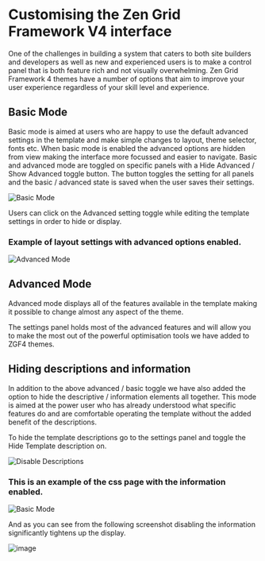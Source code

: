 Customising the Zen Grid Framework V4 interface
=========

 
One of the challenges in building a system that caters to both site builders and developers as well as new and experienced users is to make a control panel that is both feature rich and not visually overwhelming. Zen Grid Framework 4 themes have a number of options that aim to improve your user experience regardless of your skill level and experience.


Basic Mode
------
Basic mode is aimed at users who are happy to use the default advanced settings in the template and make simple changes to layout, theme selector, fonts etc. When basic mode is enabled the advanced options are hidden from view making the interface more focussed and easier to navigate.
Basic and advanced mode are toggled on specific panels with a Hide Advanced / Show Advanced toggle button. The button toggles the setting for all panels and the basic / advanced state is saved when the user saves their settings.


![Basic Mode](/zen-grid-framework-4/images/display/basic-mode.jpg)

Users can click on the Advanced setting toggle while editing the template settings in order to hide or display.

### Example of layout settings with advanced options enabled.
![Advanced Mode](/zen-grid-framework-4/images/display/advanced-mode.jpg)

Advanced Mode
------
 Advanced mode displays all of the features available in the template making it possible to change almost any aspect of the theme.&nbsp;
 
The settings panel holds most of the advanced features and will allow you to make the most out of the powerful optimisation tools we have added to ZGF4 themes.

Hiding descriptions and information
------

In addition to the above advanced / basic toggle we have also added the option to hide the descriptive / information elements all together. This mode is aimed at the power user who has already understood what specific features do and are comfortable operating the template without the added benefit of the descriptions.

To hide the template descriptions go to the settings panel and toggle the Hide Template description on.


![Disable Descriptions](/zen-grid-framework-4/images/display/disable-descriptions.jpg)

### This is an example of the css page with the information enabled.

![Basic Mode](/zen-grid-framework-4/images/display/with-descriptions.jpg)


And as you can see from the following screenshot disabling the information significantly tightens up the display.

<img src="http://docs.joomlabamboo.com/zen-grid-framework-4/images/without-descriptions.jpg" alt="image" />